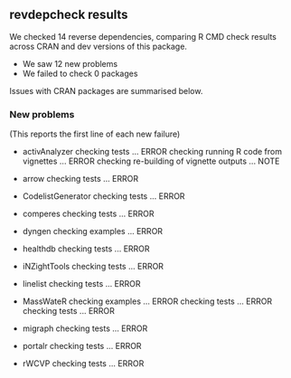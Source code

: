 ## revdepcheck results

We checked 14 reverse dependencies, comparing R CMD check results across CRAN and dev versions of this package.

 * We saw 12 new problems
 * We failed to check 0 packages

Issues with CRAN packages are summarised below.

### New problems
(This reports the first line of each new failure)

* activAnalyzer
  checking tests ... ERROR
  checking running R code from vignettes ... ERROR
  checking re-building of vignette outputs ... NOTE

* arrow
  checking tests ... ERROR

* CodelistGenerator
  checking tests ... ERROR

* comperes
  checking tests ... ERROR

* dyngen
  checking examples ... ERROR

* healthdb
  checking tests ... ERROR

* iNZightTools
  checking tests ... ERROR

* linelist
  checking tests ... ERROR

* MassWateR
  checking examples ... ERROR
  checking tests ... ERROR
  checking tests ... ERROR

* migraph
  checking tests ... ERROR

* portalr
  checking tests ... ERROR

* rWCVP
  checking tests ... ERROR


